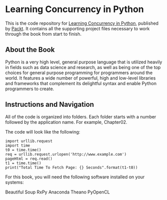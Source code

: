 


# Learning Concurrency in Python
This is the code repository for [Learning Concurrency in Python](https://www.packtpub.com/application-development/learning-concurrency-python?utm_source=github&utm_medium=repository&utm_campaign=9781787285378), published by [Packt](https://www.packtpub.com/?utm_source=github). It contains all the supporting project files necessary to work through the book from start to finish.
## About the Book
Python is a very high level, general purpose language that is utilized heavily in fields such as data science and research, as well as being one of the top choices for general purpose programming for programmers around the world. It features a wide number of powerful, high and low-level libraries and frameworks that complement its delightful syntax and enable Python programmers to create.
## Instructions and Navigation
All of the code is organized into folders. Each folder starts with a number followed by the application name. For example, Chapter02.



The code will look like the following:
```
import urllib.request
import time
t0 = time.time()
req = urllib.request.urlopen('http://www.example.com')
pageHtml = req.read()
t1 = time.time()
print("Total Time To Fetch Page: {} Seconds".format(t1-t0))
```

For this book, you will need the following software installed on your systems:

Beautiful Soup
RxPy
Anaconda
Theano
PyOpenCL


